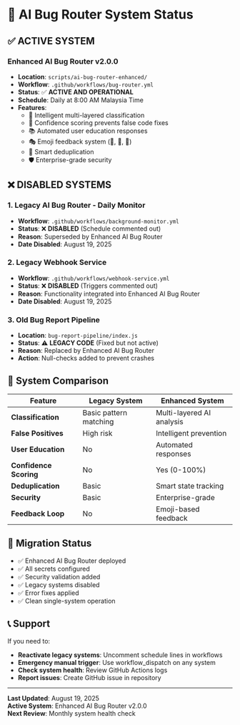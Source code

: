 # 🚦 AI Bug Router System Status

## ✅ **ACTIVE SYSTEM**

### Enhanced AI Bug Router v2.0.0
- **Location**: `scripts/ai-bug-router-enhanced/`
- **Workflow**: `.github/workflows/bug-router.yml`
- **Status**: ✅ **ACTIVE AND OPERATIONAL**
- **Schedule**: Daily at 8:00 AM Malaysia Time
- **Features**:
  - 🧠 Intelligent multi-layered classification
  - 🎯 Confidence scoring prevents false code fixes
  - 📚 Automated user education responses
  - 🎭 Emoji feedback system (🚨, 🙋, 🤖)
  - 🔄 Smart deduplication
  - 🛡️ Enterprise-grade security

## ❌ **DISABLED SYSTEMS**

### 1. Legacy AI Bug Router - Daily Monitor
- **Workflow**: `.github/workflows/background-monitor.yml`
- **Status**: ❌ **DISABLED** (Schedule commented out)
- **Reason**: Superseded by Enhanced AI Bug Router
- **Date Disabled**: August 19, 2025

### 2. Legacy Webhook Service
- **Workflow**: `.github/workflows/webhook-service.yml`
- **Status**: ❌ **DISABLED** (Triggers commented out)
- **Reason**: Functionality integrated into Enhanced AI Bug Router
- **Date Disabled**: August 19, 2025

### 3. Old Bug Report Pipeline
- **Location**: `bug-report-pipeline/index.js`
- **Status**: ⚠️ **LEGACY CODE** (Fixed but not active)
- **Reason**: Replaced by Enhanced AI Bug Router
- **Action**: Null-checks added to prevent crashes

## 🎯 **System Comparison**

| Feature | Legacy System | Enhanced System |
|---------|---------------|-----------------|
| **Classification** | Basic pattern matching | Multi-layered AI analysis |
| **False Positives** | High risk | Intelligent prevention |
| **User Education** | No | Automated responses |
| **Confidence Scoring** | No | Yes (0-100%) |
| **Deduplication** | Basic | Smart state tracking |
| **Security** | Basic | Enterprise-grade |
| **Feedback Loop** | No | Emoji-based feedback |

## 🔄 **Migration Status**

- ✅ Enhanced AI Bug Router deployed
- ✅ All secrets configured
- ✅ Security validation added
- ✅ Legacy systems disabled
- ✅ Error fixes applied
- ✅ Clean single-system operation

## 📞 **Support**

If you need to:
- **Reactivate legacy systems**: Uncomment schedule lines in workflows
- **Emergency manual trigger**: Use workflow_dispatch on any system
- **Check system health**: Review GitHub Actions logs
- **Report issues**: Create GitHub issue in repository

---

**Last Updated**: August 19, 2025  
**Active System**: Enhanced AI Bug Router v2.0.0  
**Next Review**: Monthly system health check
